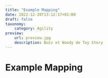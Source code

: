 ```yaml
---
title: "Example Mapping"
date: 2022-12-20T13:12:17+01:00
draft: false
taxonomy:
    category: Agility
preview:
    url: preview.jpg
    description: Buzz et Woody de Toy Story 
---
```

# Example Mapping


